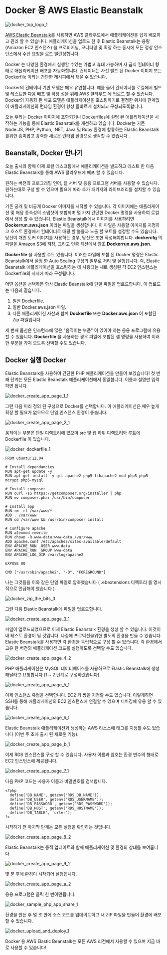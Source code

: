 # Docker 용 AWS Elastic Beanstalk

![docker_top_logo_1](./images/docker_top_logo_1.png)

[AWS Elastic Beanstalk](https://console.aws.amazon.com/elasticbeanstalk/)를 사용하면 AWS 클라우드에서 애플리케이션을 쉽게 배포하고 관리 할 수 ​​있습니다. 애플리케이션을 업로드 한 후 Elastic Beanstalk는 용량 (Amazon EC2 인스턴스) 을 프로비저닝, 모니터링 및 확장 하는 동시에 모든 정상 인스턴스에서 수신 요청을 로드 밸런싱합니다.

Docker 는 다양한 환경에서 실행할 수있는 가볍고 휴대 가능하며 자 급식 컨테이너 형태로 애플리케이션 배포를 자동화합니다. 컨테이너는 사전 빌드 된 Docker 이미지 또는 Dockerfile 이라는 간단한 레시피에서 채울 수 있습니다.

Docker의 컨테이너 기반 모델은 매우 유연합니다. 예를 들어 컨테이너를 로컬에서 빌드 및 테스트한 다음 배포 및 확장 성을 위해 AWS 클라우드 에 업로드 할 수 있습니다. Docker의 자동화 된 배포 모델은 애플리케이션을 호스팅하기로 결정한 위치에 관계없이 애플리케이션의 런타임 환경이 항상 올바르게 설치되고 구성되도록합니다.

오늘 우리는 Docker 이미지에 포함되거나 Dockerfiles에 설명 된 애플리케이션을 시작하는 기능을 통해 Elastic Beanstalk를 개선하고 있습니다. Docker는 기존 Node.JS, PHP, Python, .NET, Java 및 Ruby 환경에 합류하는 Elastic Beanstalk를위한 흥미롭고 강력한 새로운 런타임 환경으로 생각할 수 있습니다 .

## Beanstalk, Docker 만나기
오늘 출시와 함께 이제 로컬 데스크톱에서 애플리케이션을 빌드하고 테스트 한 다음 Elastic Beanstalk를 통해 AWS 클라우드에 배포 할 수 있습니다.

원하는 버전의 프로그래밍 언어, 웹 서버 및 응용 프로그램 서버를 사용할 수 있습니다. 원하는대로 구성 할 수 있으며 필요에 따라 추가 패키지와 라이브러리를 설치할 수 있습니다.

기존 공개 및 비공개 Docker 이미지를 시작할 수 있습니다. 각 이미지에는 애플리케이션 및 해당 종속성의 스냅샷이 포함되며 몇 가지 간단한 Docker 명령을 사용하여 로컬에서 생성 할 수 있습니다. Elastic Beanstalk에서 이미지를 사용하려면 **Dockerrun.aws.json** 이라는 파일을 생성합니다. 이 파일은 사용할 이미지를 지정하고 호스트 환경에서 컨테이너로 매핑 할 볼륨과 노출 할 포트를 설정할 수도 있습니다. 당신이 개인 도커 이미지를 사용하는 경우, 당신은 또한 작성해야합니다. **dockercfg** 의 파일을 Amazon S3에 저장, 그리고 인증 섹션에서 참조 **Dockerrun.aws.json**.

**Dockerfile** 을 사용할 수도 있습니다. 이러한 파일에 포함 된 Docker 명령은 Elastic Beanstalk에서 설정 한 Auto Scaling 구성의 일부로 처리 및 실행됩니다. 즉, Elastic Beanstalk 애플리케이션을 호스팅하는 데 사용되는 새로 생성된 각 EC2 인스턴스는 Dockerfile의 지시에 따라 구성됩니다.

어떤 옵션을 선택하든 항상 Elastic Beanstalk에 단일 파일을 업로드합니다. 이 업로드는 다음과 같습니다.

1. 일반 Dockerfile.  
2. 일반 Docker.aws.json 파일.  
3. 다른 애플리케이션 자산과 함께 **Dockerfile** 또는 **Docker.aws.json** 이 포함된 Zip 파일입니다.  

세 번째 옵션은 인스턴스에 많은 "움직이는 부품" 이 있어야 하는 응용 프로그램에 유용 할 수 있습니다. **Dockerfile** 을 사용하는 경우 파일에 포함된 셸 명령을 사용하여 이러한 부분을 가져 오도록 선택할 수도 있습니다.

## Docker 실행 Docker
Elastic Beanstalk를 사용하여 간단한 PHP 애플리케이션을 만들어 보겠습니다! 첫 번째 단계는 모든 Elastic Beanstalk 애플리케이션에서 동일합니다. 이름과 설명만 입력하면 됩니다.

![docker_create_app_page_1_1](./images/docker_create_app_page_1_1.png)

그런 다음 미리 정의 된 구성으로 Docker를 선택합니다. 이 애플리케이션은 매우 높게 확장 할 필요가 없으므로 단일 인스턴스 환경이 좋습니다.

![docker_create_app_page_2_1](./images/docker_create_app_page_2_1.png)

움직이는 부분은 단일 디렉토리에 있으며 src 및 웹 하위 디렉토리와 루트에 Dockerfile 이 있습니다.

![docker_dockerfile_1](./images/docker_dockerfile_1.png)

```
FROM ubuntu:12.04

# Install dependancies
RUN apt-get update -y
RUN apt-get install -y git apache2 php5 libapache2-mod-php5 php5-mcrypt php5-mysql

# Install composer
RUN curl -sS https://getcomposer.org/installer | php
RUN mv composer.phar /usr/bin/composer

# Install app
RUN rm -rf /var/www/*
ADD . /var/www
RUN cd /var/www && /usr/bin/composer install

# Configure apache 
RUN a2enmod rewrite
RUN chown -R www-data:www-data /var/www
ADD apache.conf /etc/apache2/sites-available/default
ENV APACHE_RUN _USER www-data
ENV APACHE_RUN _GROUP www-data
ENV APACHE_LOG_DIR /var/log/apache2

EXPOSE 80

CMD ["/usr/sbin/apache2", "-D", "FOREGROUND"]
```

나는 그것들을 이와 같은 단일 파일로 압축했습니다 ( .ebextensions 디렉토리 를 명시 적으로 언급해야 했습니다 ).

![docker_zip_the_bits_3](./images/docker_zip_the_bits_3.png)

그런 다음 Elastic Beanstalk에 파일을 업로드합니다.

![docker_create_app_page_3_1](./images/docker_create_app_page_3_1.png)

파일이 업로드되었으므로 이제 Elastic Beanstalk 환경을 생성 할 수 있습니다. 이것이 내 테스트 환경이 될 것입니다. 나중에 프로덕션을위한 별도의 환경을 만들 수 있습니다. Elastic Beanstalk를 사용하면 각 환경을 독립적으로 구성 할 수 있습니다. 각 환경에서 고유 한 버전의 애플리케이션 코드를 실행하도록 선택할 수도 있습니다.

![docker_create_app_page_4_2](./images/docker_create_app_page_4_2.png)

PHP 애플리케이션은 MySQL 데이터베이스를 사용하므로 Elastic Beanstalk에 생성 해달라고 요청합니다 (1 ~ 2 단계로 구성하겠습니다).

![docker_create_app_page_5_1](./images/docker_create_app_page_5_1.png)

이제 인스턴스 유형을 선택합니다. EC2 키 쌍을 지정할 수도 있습니다. 이렇게하면 SSH를 통해 애플리케이션의 EC2 인스턴스에 연결할 수 있으며 디버깅에 유용 할 수 있습니다.

![docker_create_app_page_6_1](./images/docker_create_app_page_6_1.png)

Elastic Beanstalk 애플리케이션과 생성하는 AWS 리소스에 태그를 지정할 수도 있습니다 (이번 주 초에 출시 된 새로운 기능).

![docker_create_app_page_b_1](./images/docker_create_app_page_b_1.png)

이제 RDS 인스턴스를 구성 할 수 있습니다. 사용자 이름과 암호는 환경 변수의 형태로 EC2 인스턴스에 제공됩니다.

![docker_create_app_page_7_1](./images/docker_create_app_page_7_1.png)

다음 PHP 코드는 사용자 이름과 비밀번호를 검색합니다.

```
<?php
  define('DB_NAME', getenv('RDS_DB_NAME'));
  define('DB_USER', getenv('RDS_USERNAME'));
  define('DB_PASSWORD', getenv('RDS_PASSWORD'));
  define('DB_HOST', getenv('RDS_HOSTNAME'));
  define('DB_TABLE', 'urler');
?>
```

시작하기 전 마지막 단계는 모든 설정을 확인하는 것입니다.

![docker_create_app_page_8_2](./images/docker_create_app_page_8_2.png)

Elastic Beanstalk는 동적 업데이트와 함께 애플리케이션 및 환경의 상태를 보여줍니다.

![docker_create_app_page_9_2](./images/docker_create_app_page_9_2.png)

몇 분 후에 환경이 시작되어 실행됩니다.

![docker_create_app_page_a_2](./images/docker_create_app_page_a_2.png)

응용 프로그램은 클릭 한 번이면됩니다.

![docker_sample_php_app_share_1](./images/docker_sample_php_app_share_1.png)

환경을 만든 후 몇 초 만에 소스 코드를 업데이트하고 새 ZIP 파일을 만들어 환경에 배포 할 수 있습니다.

![docker_upload_and_deploy_1](./images/docker_upload_and_deploy_1.png)

Docker 용 AWS Elastic Beanstalk는 모든 AWS 리전에서 사용할 수 있으며 지금 바로 사용할 수 있습니다!

